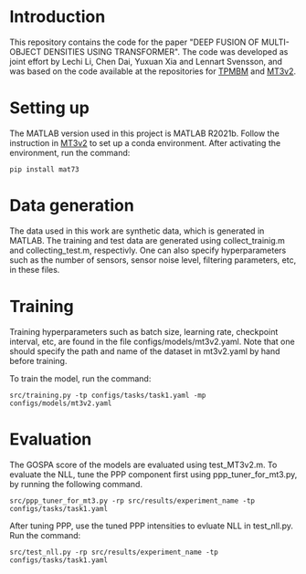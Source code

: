 # Introduction
This repository contains the code for the paper "DEEP FUSION OF MULTI-OBJECT DENSITIES USING TRANSFORMER". The code was developed as joint effort by Lechi Li, Chen Dai, Yuxuan Xia and Lennart Svensson, and was based on the code available at the repositories for [TPMBM](https://github.com/Agarciafernandez/MTT/tree/master/TPMBM%20filter) and [MT3v2](https://github.com/JulianoLagana/MT3v2).
# Setting up
The MATLAB version used in this project is MATLAB R2021b. Follow the instruction in [MT3v2](https://github.com/JulianoLagana/MT3v2) to set up a conda environment. After activating the environment, run the command:

```
pip install mat73
```
# Data generation
The data used in this work are synthetic data, which is generated in MATLAB. The training and test data are generated using collect_trainig.m and collecting_test.m, respectivly. One can also specify hyperparameters such as the number of sensors, sensor noise level, filtering parameters, etc, in these files.
# Training
Training hyperparameters such as batch size, learning rate, checkpoint interval, etc, are found in the file configs/models/mt3v2.yaml. Note that one should specify the path and name of the dataset in mt3v2.yaml by hand before training.

To train the model, run the command:

```
src/training.py -tp configs/tasks/task1.yaml -mp configs/models/mt3v2.yaml
```

# Evaluation 
The GOSPA score of the models are evaluated using test_MT3v2.m. To evaluate the NLL, tune the PPP component first using ppp_tuner_for_mt3.py, by running the following command.
```
src/ppp_tuner_for_mt3.py -rp src/results/experiment_name -tp configs/tasks/task1.yaml
```
After tuning PPP, use the tuned PPP intensities to evluate NLL in test_nll.py. Run the command: 
```
src/test_nll.py -rp src/results/experiment_name -tp configs/tasks/task1.yaml
```
